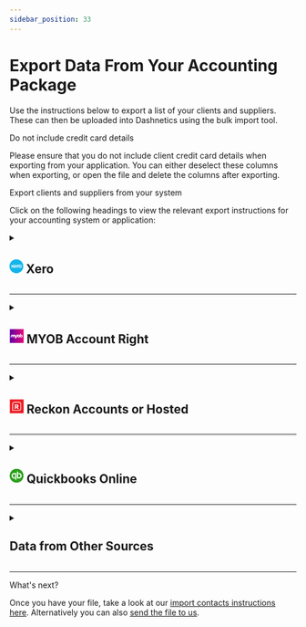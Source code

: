```yaml
---
sidebar_position: 33
---
```

# Export Data From Your Accounting Package


Use the instructions below to export a list of your clients and suppliers. These can then be uploaded into Dashnetics using the bulk import tool.



Do not include credit card details

Please ensure that you do not include client credit card details when exporting from your application. You can either deselect these columns when exporting, or open the file and delete the columns after exporting.

Export clients and suppliers from your system

Click on the following headings to view the relevant export instructions for your accounting system or application:


<details>

<summary>

## **![](/img/Integration_XERO_Round_24.png) Xero**

</summary>



![](/img/Resource_WalkThrough_Weblink+White_12.png)

[Click here](https://central.xero.com/s/article/Export-contacts-out-of-Xero) to see the Xero support page for instructions.

To export customer contacts from Xero, refer to the Xero instructions above. Please note the steps below.

1.  Sign into Xero.
2.  Click **Contacts** > **Customers**.
3.  Ensure the **Customers** tab is selected and click **Export**. A file called 'Contacts.csv' is downloaded.
4.  Rename the file to **Customers.csv**.
5.  Repeat this process for suppliers, but in Step 2, select **Contacts** > **Suppliers**.    
6.  If you have any contractors, you can export those too, by selecting **Contacts** > **Contractors**.

Identify your contacts as 'Client' or 'Supplier' etc

It is a good idea to add a column called 'type' and specify 'Client' or 'Supplier' etc and use it to identify each contact as either a Client or a Supplier etc. This will ensure that we import your contacts correctly into Dashnetics; if no distinction is made, all your contacts will be imported as Companies.

![Click to enlarge](/img/xero.contacts.customers.png "Click to enlarge")

  
</details> 

---

<details>

<summary>

## **![](/img/Integration_MYOB_Square_24.png) MYOB Account Right**

</summary>

#### 


![](/img/Resource_WalkThrough_Weblink+White_12.png)

[Click here](https://help.myob.com/wiki/display/ar/Exporting+customer+or+supplier+details) to see the MYOB support page for full instructions.

Be sure to also:

*   export both 'customer cards' and 'supplier cards'. The file names should be CUST.TXT and SUPPLIERS.TXT respectively.
*   select the following formatting options: separate data using **Tabs**, and select **Include field headers in file**.
    
*   When MYOB asks which fields to export, click **Add All**.  
      
    

If you have data that you don't want to import (e.g. if you've used the address field to record notes about a client), please [contact Customer Service](tel: +61294999544).

* * *

Looking for MYOB Essentials?

MYOB Essentials does not allow exporting of contacts [refer here](https://help.myob.com/wiki/display/ea/Importing+and+exporting#expand-CanIexportfromMYOBEssentialstoExcel). Please [contact Customer Service](tel: +61294999544) for assistance.

![](/img/imports.myob.wizard.png)


  
</details> 

---

<details>

<summary>

## **![](/img/Integration_RECKON_Square_24.png) Reckon Accounts or Hosted** 
</summary>
 

## 

To export all customer contacts from Reckon Accounts or Reckon Hosted, follow these steps:

1\. In the top menu, click **Reports** \> **Customers & Receivables** \> **Customer Contact List**.

2\. Click **Modify Report**.

![Click to enlarge](//img/reckon.menu.png "Click to enlarge")

3\. Select ALL options.

A quick way to select all options is to hold the down arrow and the space bar on your keyboard until all unchecked items are checked.

4\. Click **OK**.

5\. Click **Hide Header** > **Export**.

![Click to enlarge](//img/reckon.select.all.png "Click to enlarge")

6\. If you have Microsoft Excel installed, click **a new Excel workbook**. If you don't have Excel, click **a comma separated values (.csv) file**.

7\. Click **Export**. Excel, or a text editor, opens and displays the report.

8\. Save the file in a location that you will remember.

Repeat this process to export your suppliers list, but in Step 1, select **Suppliers & Payables**.

![Click to enlarge](//img/reckon.export.report.options.png "Click to enlarge")

  
</details> 

---

<details>

<summary>

## **![](/img/Integration_QB_Round_24.png) Quickbooks Online** 
</summary>

Use the following to learn how to export customer information from QuickBooks Online to Excel. 

## Export customer data to Excel 

There are two ways to export your customer information to Excel. 

The first is from the Customers page, and the other is from the Reports page. 

Each method will result in a different result, and will affect the information you can export to Excel.
 
### Export customer data from the Customers page 

If you export from the Customer page, you'll be able to export information like Name, Company, Address, Phone number, Email Address, Customer type, Attachment, Currency, Balance, and Notes. 

From the left menu, select Sales, then Customers. 

Select the Export icon next to the Print icon. 

Choose Export to Excel. 

### Export customer data from the Reports page 

If you export from the Reports page, you can customise the customer information you want to export to Excel. 

This is more advantageous if you're looking for something more specific or want the capability to customise information. 

From the left menu, select Reports. 

Go to Sales and Customers section. 

Select Customer Contact List. 

Note: You can modify this report by selecting the three vertical dots (?) icon, then Customise. 

Under Rows/Columns drop-down, select Change columns. 

Add your desired columns, then select Run report. (Optional) 

If you have plans to run this exact same report some other time, select Save customisation at the upper right. 

Select the Export icon next to the Print icon, then choose Export to Excel.

[Click here to see the QuickBooks support page for instructions.](https://quickbooks.intuit.com/learn-support/en-au/other-questions/export-customer-data-to-excel/00/263119 "Click here to see the QuickBooks support page for instructions.").


</details> 

---

<details>

<summary>

## Data from Other Sources

</summary>
 

### 

If you need to export client and supplier data from another source, export your data as a .CSV or .XLS file from that application.

Use our templates

You can use [our templates](import-templates) to prepare your data for uploading via Dashnetics's [bulk import](bulk-data-import) tool.

If your data is complex, use our [import templates](import-templates) and send it to us.  

We recommend that you only include active clients and suppliers. This will ensure users have current client and supplier information from the start.

  

 What information do I need to export?

The client and supplier fields listed below can be imported into Dashnetics.  

*   Any headings in your file do not have to match the field name we have in Dashnetics. (E.g. Your file may have 'given name' and Dashnetics has 'first name')  
    
*   If a field you require is not shown, you can add [custom fields](custom-fields) in Dashnetics before starting your import.

  

Field

Definition

**Client / Supplier Name**

Company / Business name. \*This is a required field for Dashnetics Companies

**Primary Contact First Name**

First name of your contact person at that business. \*This is a required field for Dashnetics Contacts

**Primary Contact Last Name**

Last name of your contact person at that business. \*This is a required field for Dashnetics Contacts

ABN

Client's ABN

Client Note

A generic message which appears on the client card e.g. 'Ensure invoices are sent to accounts'

Client Short Name

Short name for client (max. 6 characters)

Email

Primary contact person's email address

Fax

Client's primary fax number

Mobile Phone

Primary contact person's mobile phone number

Parent Client

[Name of the Parent Client (if applicable) n.b. this client will be added as a Child Client](Parent-and-Child-Clients)

Phone

Primary contact person's phone number

Terms Note

Information relating to client's trading terms

Transaction Terms

[Transaction terms for this client as per Site Admin (e.g. 30 Days)](Transaction-Terms)

Import values

Check how Dashnetics formats this data by going to **Create > Client**. Check the 'Terms' drop-down menu to see the options available.

Website

Client's primary website

City

Client's location suburb

Company Address

Client's location street address (No. and street)

Company Location Name

Client's location name (e.g. Level 8 Building 1)

Country

Client's location country

Postcode

Client's location postcode

State

Client's location state

GPS - Latitude

GPS Coordinates - Latitude

GPS - Longitude

GPS Coordinates - Longitude

Is Individual?

A checkbox to specify if your client is an individual (e.g. domestic work for a home owner)

Import values

The Individual field can have the values '1', 'yes', 'y', 't', 'true', 'on', 'checked', 'filled', or 'individual'.

Mailing Address

Client's mailing street address (No. and street or PO Box)

Mailing City

Client's mailing suburb

Mailing Country

Client's mailing country

Mailing Location Name

Client's mailing location name (e.g. Level 8 Building 1)

Mailing Postcode

Client's mailing postcode

Mailing State

Client's mailing state
 
 
</details> 

---



 What's next?

Once you have your file, take a look at our [import contacts instructions here](importing-contacts). Alternatively you can also [send the file to us](mailto:help@Dashnetics.com.au).
